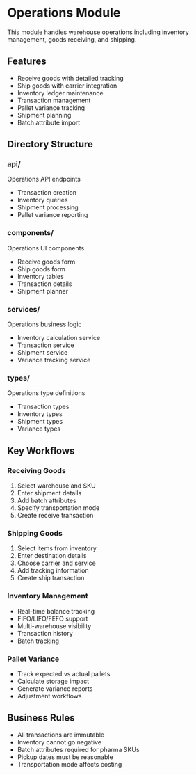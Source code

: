 # Operations Module

This module handles warehouse operations including inventory management, goods receiving, and shipping.

## Features

- Receive goods with detailed tracking
- Ship goods with carrier integration
- Inventory ledger maintenance
- Transaction management
- Pallet variance tracking
- Shipment planning
- Batch attribute import

## Directory Structure

### api/
Operations API endpoints
- Transaction creation
- Inventory queries
- Shipment processing
- Pallet variance reporting

### components/
Operations UI components
- Receive goods form
- Ship goods form
- Inventory tables
- Transaction details
- Shipment planner

### services/
Operations business logic
- Inventory calculation service
- Transaction service
- Shipment service
- Variance tracking service

### types/
Operations type definitions
- Transaction types
- Inventory types
- Shipment types
- Variance types

## Key Workflows

### Receiving Goods
1. Select warehouse and SKU
2. Enter shipment details
3. Add batch attributes
4. Specify transportation mode
5. Create receive transaction

### Shipping Goods
1. Select items from inventory
2. Enter destination details
3. Choose carrier and service
4. Add tracking information
5. Create ship transaction

### Inventory Management
- Real-time balance tracking
- FIFO/LIFO/FEFO support
- Multi-warehouse visibility
- Transaction history
- Batch tracking

### Pallet Variance
- Track expected vs actual pallets
- Calculate storage impact
- Generate variance reports
- Adjustment workflows

## Business Rules

- All transactions are immutable
- Inventory cannot go negative
- Batch attributes required for pharma SKUs
- Pickup dates must be reasonable
- Transportation mode affects costing